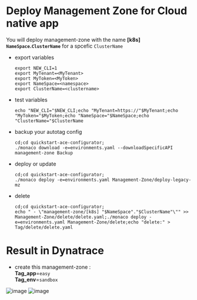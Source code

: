 # Deploy Management Zone for Cloud native app


You will deploy management-zone with the name **[k8s] `NameSpace`.`ClusterName`** for  a spcefic `ClusterName`

- export variables

      export NEW_CLI=1
      export MyTenant=<MyTenant>
      export MyToken=<MyToken>
      export NameSpace=<namespace>
      export ClusterName=<clustername>

- test variables

      echo "NEW_CLI="$NEW_CLI;echo "MyTenant=https://"$MyTenant;echo "MyToken="$MyToken;echo "NameSpace="$NameSpace;echo "ClusterName="$ClusterName
     
- backup your autotag config

      cd;cd quickstart-ace-configurator;
      ./monaco download -e=environments.yaml --downloadSpecificAPI management-zone Backup

- deploy or update

      cd;cd quickstart-ace-configurator;
      ./monaco deploy -e=environments.yaml Management-Zone/deploy-legacy-mz
      
- delete

      cd;cd quickstart-ace-configurator;
      echo " - \"management-zone/[k8s] "$NameSpace"."$ClusterName"\"" >> Management-Zone/delete/delete.yaml;./monaco deploy -e=environments.yaml Management-Zone/delete;echo "delete:" > Tag/delete/delete.yaml


# Result in Dynatrace 
- create this management-zone :  
       **Tag_app**=`easy`  
       **Tag_env**=`sandbox`  
   
![image](https://user-images.githubusercontent.com/40337213/119894270-b32dd380-bf3c-11eb-9aee-d11146792a88.png)
![image](https://user-images.githubusercontent.com/40337213/119894746-46ff9f80-bf3d-11eb-9c4d-c0c5f71b9ee5.png)
